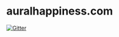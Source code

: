 # auralhappiness.com

[![Gitter](https://badges.gitter.im/frosten/auralhappiness.com.svg)](https://gitter.im/frosten/auralhappiness.com?utm_source=badge&utm_medium=badge&utm_campaign=pr-badge&utm_content=badge)